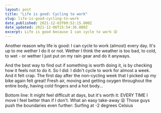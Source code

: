 ```yaml
---
layout: post
title: "Life is good: Cycling to work"
slug: life-is-good-cycling-to-work
date_published: 2021-12-03T09:52:15.000Z
date_updated: 2021-12-06T15:54:36.000Z
excerpt: Life is good because I can cycle to work 😜
---
```


Another reason why life is good: I can cycle to work (almost) every day. It's up to me wether I do it or not. Wether I think the weather is too bad, to cold, to wet - or wether I just put on my rain gear and do it anyways. 

And the best way to find out if something is worth doing it, is by checking how it feels not to do it. So I did: I didn't cycle to work for almost a week. And it felt crap. The first day after the non-cycling week that I picked up my bike again felt great! Fresh air, moving and getting oxygen throughout the entire body, having cold fingers and a hot body...

Bottom line: It might feel difficult at days, but it's worth it: EVERY TIME I move I feel better than if I don't. What an easy take-away 😜
Those guys push the boundaries even further: Surfing at -2 degrees Celsius
